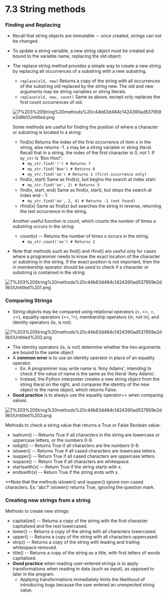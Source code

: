 # 7.3 String methods

### Finding and Replacing

- Recall that string objects are immutable -- once created, strings can not be changed.
- To update a string variable, a new string object must be created and bound to the variable name, replacing the old object.
- The replace string method provides a simple way to create a new string by replacing all occurrences of a substring with a new substring.
    - `replace(old, new)`
    Returns a copy of the string with all occurrences of the substring old
    replaced by the string new. The old and new arguments may be string
    variables or string literals.
    - `replace(old, new, count)` Same as above, except only replaces the first count occurrences of old.
    
    ![7%203%20String%20methods%20c44b63d484c1424390ad537959e2d9b1/Untitled.png](7%203%20String%20methods%20c44b63d484c1424390ad537959e2d9b1/Untitled.png)
    
    Some methods are useful for finding the position of where a character or substring is located in a string:
    
    - find(x) Returns the
    index of the first occurrence of item x in the string, else returns -1. x may be a string variable or string literal. Recall that in a string,
    the index of the first character is 0, not 1. If `my_str` is 'Boo Hoo!':
        - `my_str.find('!') # Returns 7`
        - `my_str.find('Boo') # Returns 0`
        - `my_str.find('oo') # Returns 1 (first occurrence only)`
    - find(x, start) Same as find(x), but begins the search at index start:
        - `my_str.find('oo', 2) # Returns 5`
    - find(x, start, end) Same as find(x, start), but stops the search at index end - 1:
        - `my_str.find('oo', 2, 4) # Returns -1 (not found)`
    - rfind(x) Same as find(x) but searches the string in reverse, returning the last occurrence in the string.
    
    Another useful function is count, which counts the number of times a substring occurs in the string:
    
    - count(x) -- Returns the number of times x occurs in the string.
        - `my_str.count('oo') # Returns 2`
- Note that methods such as find() and rfind() are useful only for cases where a programmer needs to know the exact location of the character or substring in the string. If the exact position is not important, then the in membership operator should be used to check if a character or substring is contained in the string:

![7%203%20String%20methods%20c44b63d484c1424390ad537959e2d9b1/Untitled%201.png](7%203%20String%20methods%20c44b63d484c1424390ad537959e2d9b1/Untitled%201.png)

### Comparing Strings

- String objects may be compared using relational operators (<, <=, >, >=), equality operators (==, !=), membership operators (in, not in), and identity operators (is, is not).

![7%203%20String%20methods%20c44b63d484c1424390ad537959e2d9b1/Untitled%202.png](7%203%20String%20methods%20c44b63d484c1424390ad537959e2d9b1/Untitled%202.png)

- The identity operators (is, is not) determine whether the two arguments are bound to the same object
- A **common error** is to use an identity operator in place of an equality operator.
    - Ex: A programmer may write name is 'Amy Adams', intending to check if the value of name is the same as the literal 'Amy Adams'.
    - Instead, the Python interpreter creates a new string object from the string literal on the right, and compares the identity of the new object to the name object, which returns False.
- **Good practice** is to always use the equality operator== when comparing values.

![7%203%20String%20methods%20c44b63d484c1424390ad537959e2d9b1/Untitled%203.png](7%203%20String%20methods%20c44b63d484c1424390ad537959e2d9b1/Untitled%203.png)

Methods to check a string value that returns a True or False Boolean value:

- isalnum() -- Returns True if all characters in the string are lowercase or uppercase letters, or the numbers 0-9.
- isdigit() -- Returns True if all characters are the numbers 0-9.
- islower() -- Returns True if all cased characters are lowercase letters.
- isupper() -- Return True if all cased characters are uppercase letters.
- isspace() -- Return True if all characters are whitespace.
- startswith(x) -- Return True if the string starts with x.
- endswith(x) -- Return True if the string ends with x.

**Note that the methods islower() and isupper() ignore non-cased characters. Ex: 'abc?'.islower() returns True, ignoring the question mark.

### Creating new strings from a string

Methods to create new strings:

- capitalize() -- Returns a copy of the string with the first character capitalized and the rest lowercased.
- lower() -- Returns a copy of the string with all characters lowercased.
- upper() -- Returns a copy of the string with all characters uppercased.
- strip() -- Returns a copy of the string with leading and trailing whitespace removed.
- title() -- Returns a copy of the string as a title, with first letters of words capitalized.
- **Good practice** when reading user-entered strings is to apply transformations when reading in data (such as input), as opposed to later in the program.
    - Applying transformations immediately limits the likelihood of introducing bugs because the user entered an unexpected string value.